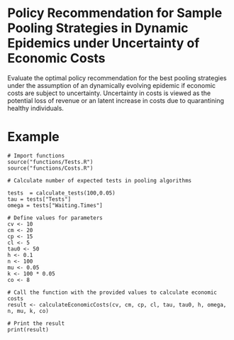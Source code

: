 # Policy Recommendation for Sample Pooling Strategies in Dynamic Epidemics under Uncertainty of Economic Costs
Evaluate the optimal policy recommendation for the best pooling strategies under the assumption of an dynamically evolving epidemic if economic costs are subject to uncertainty. Uncertainty in costs is viewed as the potential loss of revenue or an latent increase in costs due to quarantining healthy individuals.

# Example

```
# Import functions
source("functions/Tests.R")
source("functions/Costs.R")

# Calculate number of expected tests in pooling algorithms

tests  = calculate_tests(100,0.05)
tau = tests["Tests"] 
omega = tests["Waiting.Times"]

# Define values for parameters
cv <- 10
cm <- 20
cp <- 15
cl <- 5
tau0 <- 50
h <- 0.1
n <- 100
mu <- 0.05
k <- 100 * 0.05
co <- 8

# Call the function with the provided values to calculate economic costs
result <- calculateEconomicCosts(cv, cm, cp, cl, tau, tau0, h, omega, n, mu, k, co)

# Print the result
print(result)

```

